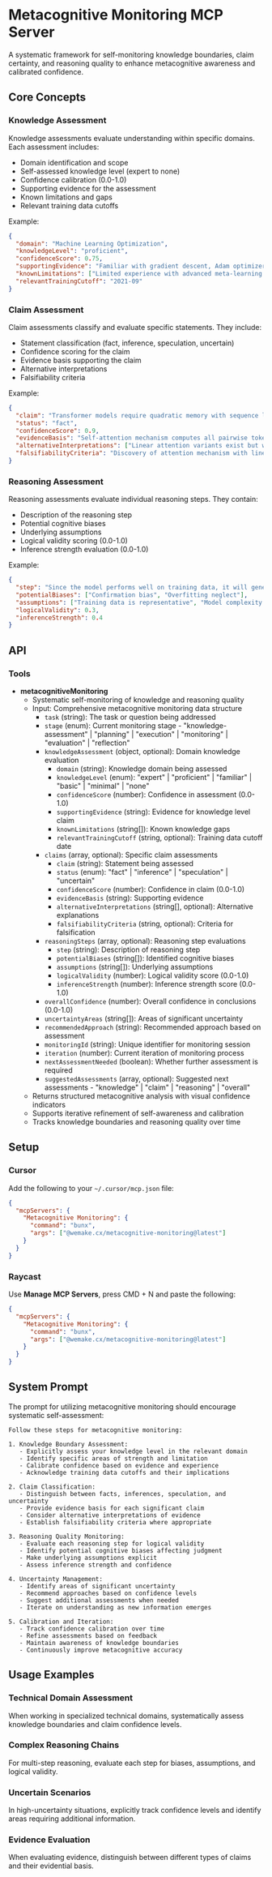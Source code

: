 # Metacognitive Monitoring MCP Server

A systematic framework for self-monitoring knowledge boundaries, claim certainty, and reasoning quality to enhance
metacognitive awareness and calibrated confidence.

## Core Concepts

### Knowledge Assessment

Knowledge assessments evaluate understanding within specific domains. Each assessment includes:

- Domain identification and scope
- Self-assessed knowledge level (expert to none)
- Confidence calibration (0.0-1.0)
- Supporting evidence for the assessment
- Known limitations and gaps
- Relevant training data cutoffs

Example:

```json
{
  "domain": "Machine Learning Optimization",
  "knowledgeLevel": "proficient",
  "confidenceScore": 0.75,
  "supportingEvidence": "Familiar with gradient descent, Adam optimizer, and regularization techniques",
  "knownLimitations": ["Limited experience with advanced meta-learning algorithms"],
  "relevantTrainingCutoff": "2021-09"
}
```

### Claim Assessment

Claim assessments classify and evaluate specific statements. They include:

- Statement classification (fact, inference, speculation, uncertain)
- Confidence scoring for the claim
- Evidence basis supporting the claim
- Alternative interpretations
- Falsifiability criteria

Example:

```json
{
  "claim": "Transformer models require quadratic memory with sequence length",
  "status": "fact",
  "confidenceScore": 0.9,
  "evidenceBasis": "Self-attention mechanism computes all pairwise token interactions",
  "alternativeInterpretations": ["Linear attention variants exist but with trade-offs"],
  "falsifiabilityCriteria": "Discovery of attention mechanism with linear complexity and equivalent performance"
}
```

### Reasoning Assessment

Reasoning assessments evaluate individual reasoning steps. They contain:

- Description of the reasoning step
- Potential cognitive biases
- Underlying assumptions
- Logical validity scoring (0.0-1.0)
- Inference strength evaluation (0.0-1.0)

Example:

```json
{
  "step": "Since the model performs well on training data, it will generalize to new data",
  "potentialBiases": ["Confirmation bias", "Overfitting neglect"],
  "assumptions": ["Training data is representative", "Model complexity is appropriate"],
  "logicalValidity": 0.3,
  "inferenceStrength": 0.4
}
```

## API

### Tools

- **metacognitiveMonitoring**
  - Systematic self-monitoring of knowledge and reasoning quality
  - Input: Comprehensive metacognitive monitoring data structure
    - `task` (string): The task or question being addressed
    - `stage` (enum): Current monitoring stage - "knowledge-assessment" | "planning" | "execution" | "monitoring" |
      "evaluation" | "reflection"
    - `knowledgeAssessment` (object, optional): Domain knowledge evaluation
      - `domain` (string): Knowledge domain being assessed
      - `knowledgeLevel` (enum): "expert" | "proficient" | "familiar" | "basic" | "minimal" | "none"
      - `confidenceScore` (number): Confidence in assessment (0.0-1.0)
      - `supportingEvidence` (string): Evidence for knowledge level claim
      - `knownLimitations` (string[]): Known knowledge gaps
      - `relevantTrainingCutoff` (string, optional): Training data cutoff date
    - `claims` (array, optional): Specific claim assessments
      - `claim` (string): Statement being assessed
      - `status` (enum): "fact" | "inference" | "speculation" | "uncertain"
      - `confidenceScore` (number): Confidence in claim (0.0-1.0)
      - `evidenceBasis` (string): Supporting evidence
      - `alternativeInterpretations` (string[], optional): Alternative explanations
      - `falsifiabilityCriteria` (string, optional): Criteria for falsification
    - `reasoningSteps` (array, optional): Reasoning step evaluations
      - `step` (string): Description of reasoning step
      - `potentialBiases` (string[]): Identified cognitive biases
      - `assumptions` (string[]): Underlying assumptions
      - `logicalValidity` (number): Logical validity score (0.0-1.0)
      - `inferenceStrength` (number): Inference strength score (0.0-1.0)
    - `overallConfidence` (number): Overall confidence in conclusions (0.0-1.0)
    - `uncertaintyAreas` (string[]): Areas of significant uncertainty
    - `recommendedApproach` (string): Recommended approach based on assessment
    - `monitoringId` (string): Unique identifier for monitoring session
    - `iteration` (number): Current iteration of monitoring process
    - `nextAssessmentNeeded` (boolean): Whether further assessment is required
    - `suggestedAssessments` (array, optional): Suggested next assessments - "knowledge" | "claim" | "reasoning" |
      "overall"
  - Returns structured metacognitive analysis with visual confidence indicators
  - Supports iterative refinement of self-awareness and calibration
  - Tracks knowledge boundaries and reasoning quality over time

## Setup

### Cursor

Add the following to your `~/.cursor/mcp.json` file:

```json
{
  "mcpServers": {
    "Metacognitive Monitoring": {
      "command": "bunx",
      "args": ["@wemake.cx/metacognitive-monitoring@latest"]
    }
  }
}
```

### Raycast

Use **Manage MCP Servers**, press CMD + N and paste the following:

```json
{
  "mcpServers": {
    "Metacognitive Monitoring": {
      "command": "bunx",
      "args": ["@wemake.cx/metacognitive-monitoring@latest"]
    }
  }
}
```

## System Prompt

The prompt for utilizing metacognitive monitoring should encourage systematic self-assessment:

```text
Follow these steps for metacognitive monitoring:

1. Knowledge Boundary Assessment:
   - Explicitly assess your knowledge level in the relevant domain
   - Identify specific areas of strength and limitation
   - Calibrate confidence based on evidence and experience
   - Acknowledge training data cutoffs and their implications

2. Claim Classification:
   - Distinguish between facts, inferences, speculation, and uncertainty
   - Provide evidence basis for each significant claim
   - Consider alternative interpretations of evidence
   - Establish falsifiability criteria where appropriate

3. Reasoning Quality Monitoring:
   - Evaluate each reasoning step for logical validity
   - Identify potential cognitive biases affecting judgment
   - Make underlying assumptions explicit
   - Assess inference strength and confidence

4. Uncertainty Management:
   - Identify areas of significant uncertainty
   - Recommend approaches based on confidence levels
   - Suggest additional assessments when needed
   - Iterate on understanding as new information emerges

5. Calibration and Iteration:
   - Track confidence calibration over time
   - Refine assessments based on feedback
   - Maintain awareness of knowledge boundaries
   - Continuously improve metacognitive accuracy
```

## Usage Examples

### Technical Domain Assessment

When working in specialized technical domains, systematically assess knowledge boundaries and claim confidence levels.

### Complex Reasoning Chains

For multi-step reasoning, evaluate each step for biases, assumptions, and logical validity.

### Uncertain Scenarios

In high-uncertainty situations, explicitly track confidence levels and identify areas requiring additional information.

### Evidence Evaluation

When evaluating evidence, distinguish between different types of claims and their evidential basis.
